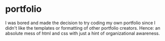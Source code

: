 # portfolio
I was bored and made the decision to try coding my own portfolio since I didn't like the templates or formatting of other portfolio creators. Hence: an absolute mess of html and css with just a hint of organizational awareness. 
